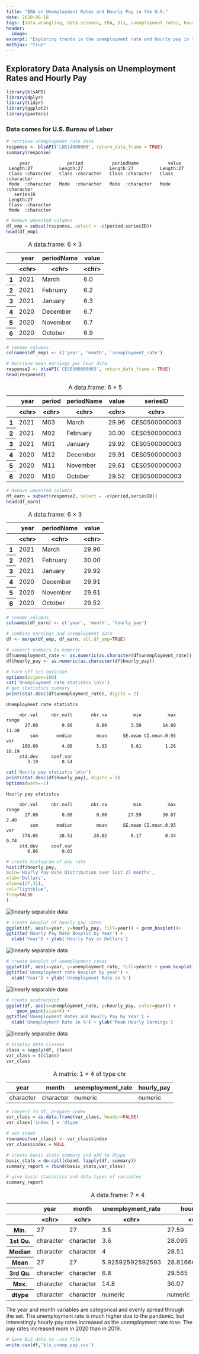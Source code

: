 ```yaml
---
title: "EDA on Unemployment Rates and Hourly Pay in the U.S."
date: 2020-06-18
tags: [data wrangling, data science, EDA, bls, unemployment rates, hourly pay]
header:
  image:
excerpt: "Exploring trends in the unemployment rate and hourly pay in the U.S. from 2019-2021"
mathjax: "true"
---
```


## Exploratory Data Analysis on Unemployment Rates and Hourly Pay


```R
library(blsAPI)
library(dplyr)
library(tidyr)
library(ggplot2)
library(pastecs)
```

### Data comes for U.S. Bureau of Labor 


```R
# retrieve unemployment rate data
response <- blsAPI('LNS14000000', return_data_frame = TRUE)
summary(response)
```


         year              period           periodName           value          
     Length:27          Length:27          Length:27          Length:27         
     Class :character   Class :character   Class :character   Class :character  
     Mode  :character   Mode  :character   Mode  :character   Mode  :character  
       seriesID        
     Length:27         
     Class :character  
     Mode  :character  



```R
# Remove unwanted columns
df_emp = subset(response, select = -c(period,seriesID))
head(df_emp)
```


<table>
<caption>A data.frame: 6 × 3</caption>
<thead>
	<tr><th></th><th scope=col>year</th><th scope=col>periodName</th><th scope=col>value</th></tr>
	<tr><th></th><th scope=col>&lt;chr&gt;</th><th scope=col>&lt;chr&gt;</th><th scope=col>&lt;chr&gt;</th></tr>
</thead>
<tbody>
	<tr><th scope=row>1</th><td>2021</td><td>March   </td><td>6.0</td></tr>
	<tr><th scope=row>2</th><td>2021</td><td>February</td><td>6.2</td></tr>
	<tr><th scope=row>3</th><td>2021</td><td>January </td><td>6.3</td></tr>
	<tr><th scope=row>4</th><td>2020</td><td>December</td><td>6.7</td></tr>
	<tr><th scope=row>5</th><td>2020</td><td>November</td><td>6.7</td></tr>
	<tr><th scope=row>6</th><td>2020</td><td>October </td><td>6.9</td></tr>
</tbody>
</table>




```R
# rename columns
colnames(df_emp) <- c('year', 'month', 'unemployment_rate')
```


```R
# Retrieve mean earnings per hour data
response2 <- blsAPI('CES0500000003', return_data_frame = TRUE)
head(response2)
```


<table>
<caption>A data.frame: 6 × 5</caption>
<thead>
	<tr><th></th><th scope=col>year</th><th scope=col>period</th><th scope=col>periodName</th><th scope=col>value</th><th scope=col>seriesID</th></tr>
	<tr><th></th><th scope=col>&lt;chr&gt;</th><th scope=col>&lt;chr&gt;</th><th scope=col>&lt;chr&gt;</th><th scope=col>&lt;chr&gt;</th><th scope=col>&lt;chr&gt;</th></tr>
</thead>
<tbody>
	<tr><th scope=row>1</th><td>2021</td><td>M03</td><td>March   </td><td>29.96</td><td>CES0500000003</td></tr>
	<tr><th scope=row>2</th><td>2021</td><td>M02</td><td>February</td><td>30.00</td><td>CES0500000003</td></tr>
	<tr><th scope=row>3</th><td>2021</td><td>M01</td><td>January </td><td>29.92</td><td>CES0500000003</td></tr>
	<tr><th scope=row>4</th><td>2020</td><td>M12</td><td>December</td><td>29.91</td><td>CES0500000003</td></tr>
	<tr><th scope=row>5</th><td>2020</td><td>M11</td><td>November</td><td>29.61</td><td>CES0500000003</td></tr>
	<tr><th scope=row>6</th><td>2020</td><td>M10</td><td>October </td><td>29.52</td><td>CES0500000003</td></tr>
</tbody>
</table>




```R
# Remove unwanted columns
df_earn = subset(response2, select = -c(period,seriesID))
head(df_earn)
```


<table>
<caption>A data.frame: 6 × 3</caption>
<thead>
	<tr><th></th><th scope=col>year</th><th scope=col>periodName</th><th scope=col>value</th></tr>
	<tr><th></th><th scope=col>&lt;chr&gt;</th><th scope=col>&lt;chr&gt;</th><th scope=col>&lt;chr&gt;</th></tr>
</thead>
<tbody>
	<tr><th scope=row>1</th><td>2021</td><td>March   </td><td>29.96</td></tr>
	<tr><th scope=row>2</th><td>2021</td><td>February</td><td>30.00</td></tr>
	<tr><th scope=row>3</th><td>2021</td><td>January </td><td>29.92</td></tr>
	<tr><th scope=row>4</th><td>2020</td><td>December</td><td>29.91</td></tr>
	<tr><th scope=row>5</th><td>2020</td><td>November</td><td>29.61</td></tr>
	<tr><th scope=row>6</th><td>2020</td><td>October </td><td>29.52</td></tr>
</tbody>
</table>




```R
# rename columns
colnames(df_earn) <- c('year', 'month', 'hourly_pay')
```


```R
# combine earnings and unemployment data
df <- merge(df_emp, df_earn, all.df_emp=TRUE)
```


```R
# convert numbers to numeric
df$unemployment_rate <- as.numeric(as.character(df$unemployment_rate))
df$hourly_pay <- as.numeric(as.character(df$hourly_pay))
```


```R
# turn off sci notation
options(scipen=100)
cat('Unemployment rate statistcs \n\n')
# get statistics summary
print(stat.desc(df$unemployment_rate), digits = 2)
```

    Unemployment rate statistcs 
    
         nbr.val     nbr.null       nbr.na          min          max        range 
           27.00         0.00         0.00         3.50        14.80        11.30 
             sum       median         mean      SE.mean CI.mean.0.95          var 
          160.00         4.00         5.93         0.61         1.26        10.19 
         std.dev     coef.var 
            3.19         0.54 



```R
cat('Hourly pay statistcs \n\n')
print(stat.desc(df$hourly_pay), digits = 2)
options(warn=-1)
```

    Hourly pay statistcs 
    
         nbr.val     nbr.null       nbr.na          min          max        range 
           27.00         0.00         0.00        27.59        30.07         2.48 
             sum       median         mean      SE.mean CI.mean.0.95          var 
          778.05        28.51        28.82         0.17         0.34         0.74 
         std.dev     coef.var 
            0.86         0.03 



```R
# create histogram of pay rate
hist(df$hourly_pay,
main='Hourly Pay Rate Distribution over last 27 months',
xlab='Dollars',
xlim=c(27,31),
col="lightblue",
freq=FALSE
)
```


<img src="{{ site.url }}{{ site.baseurl }}/images/output_13_0.png" alt="linearly separable data">
   



```R
# create boxplot of hourly pay rates
ggplot(df, aes(x=year, y=hourly_pay, fill=year)) + geom_boxplot()+
ggtitle('Hourly Pay Rate Boxplot by Year') +
  xlab('Year') + ylab('Hourly Pay in Dollars')
```


<img src="{{ site.url }}{{ site.baseurl }}/images/output_14_0.png" alt="linearly separable data">
    



```R
# create boxplot of unemployment rates
ggplot(df, aes(x=year, y=unemployment_rate, fill=year)) + geom_boxplot()+
ggtitle('Unemployment rate Boxplot by year') +
  xlab('Year') + ylab('Unemployment Rate in %')
```


<img src="{{ site.url }}{{ site.baseurl }}/images/output_15_0.png" alt="linearly separable data">

    



```R
# create scatterplot
ggplot(df, aes(x=unemployment_rate, y=hourly_pay, color=year)) + 
    geom_point(size=6) +
ggtitle('Unemployment Rates and Hourly Pay by Year') +
  xlab('Unemployment Rate in %') + ylab('Mean Hourly Earnings')
```


<img src="{{ site.url }}{{ site.baseurl }}/images/output_16_0.png" alt="linearly separable data">




```R
# display data classes
class = sapply(df, class)
var_class = t(class)
var_class
```


<table>
<caption>A matrix: 1 × 4 of type chr</caption>
<thead>
	<tr><th scope=col>year</th><th scope=col>month</th><th scope=col>unemployment_rate</th><th scope=col>hourly_pay</th></tr>
</thead>
<tbody>
	<tr><td>character</td><td>character</td><td>numeric</td><td>numeric</td></tr>
</tbody>
</table>




```R
# convert to df, prepare index
var_class = as.data.frame(var_class, header=FALSE)
var_class['index'] = 'dtype'
```


```R
# set index
rownames(var_class) <- var_class$index
var_class$index = NULL
```


```R
# create basic stats summary and add to dtype
basic_stats = do.call(cbind, lapply(df, summary))
summary_report = rbind(basic_stats,var_class)
```


```R
# give basic statistics and data types of variables
summary_report
```


<table>
<caption>A data.frame: 7 × 4</caption>
<thead>
	<tr><th></th><th scope=col>year</th><th scope=col>month</th><th scope=col>unemployment_rate</th><th scope=col>hourly_pay</th></tr>
	<tr><th></th><th scope=col>&lt;chr&gt;</th><th scope=col>&lt;chr&gt;</th><th scope=col>&lt;chr&gt;</th><th scope=col>&lt;chr&gt;</th></tr>
</thead>
<tbody>
	<tr><th scope=row>Min.</th><td>27       </td><td>27       </td><td>3.5             </td><td>27.59           </td></tr>
	<tr><th scope=row>1st Qu.</th><td>character</td><td>character</td><td>3.6             </td><td>28.095          </td></tr>
	<tr><th scope=row>Median</th><td>character</td><td>character</td><td>4               </td><td>28.51           </td></tr>
	<tr><th scope=row>Mean</th><td>27       </td><td>27       </td><td>5.92592592592593</td><td>28.8166666666667</td></tr>
	<tr><th scope=row>3rd Qu.</th><td>character</td><td>character</td><td>6.8             </td><td>29.565          </td></tr>
	<tr><th scope=row>Max.</th><td>character</td><td>character</td><td>14.8            </td><td>30.07           </td></tr>
	<tr><th scope=row>dtype</th><td>character</td><td>character</td><td>numeric         </td><td>numeric         </td></tr>
</tbody>
</table>



The year and month variables are categorical and evenly spread through the set. The unemployment rate is much higher due to the pandemic, but interestingly hourly pay rates increased as the unemployment rate rose. The pay rates increased more in 2020 than in 2019.


```R
# Save BLS data to .csv file
write.csv(df,'bls_unemp_pay.csv')
```
